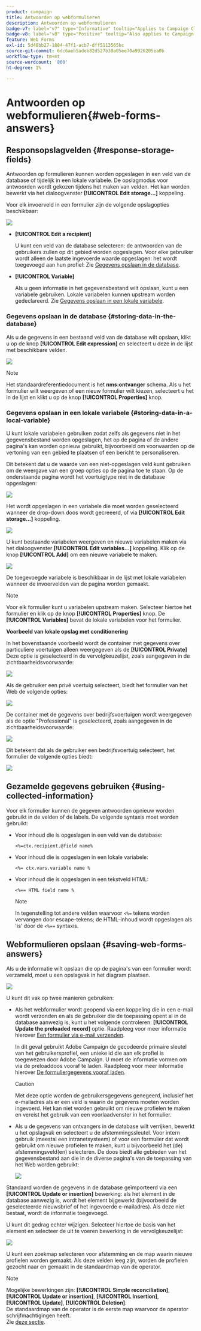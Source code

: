 ```yaml
---
product: campaign
title: Antwoorden op webformulieren
description: Antwoorden op webformulieren
badge-v7: label="v7" type="Informative" tooltip="Applies to Campaign Classic v7"
badge-v8: label="v8" type="Positive" tooltip="Also applies to Campaign v8"
feature: Web Forms
exl-id: 5d48bb27-1884-47f1-acb7-dff5113565bc
source-git-commit: 6dc6aeb5adeb82d527b39a05ee70a9926205ea0b
workflow-type: tm+mt
source-wordcount: '860'
ht-degree: 1%

---
```


# Antwoorden op webformulieren{#web-forms-answers}


## Responsopslagvelden {#response-storage-fields}

Antwoorden op formulieren kunnen worden opgeslagen in een veld van de database of tijdelijk in een lokale variabele. De opslagmodus voor antwoorden wordt gekozen tijdens het maken van velden. Het kan worden bewerkt via het dialoogvenster **[!UICONTROL Edit storage...]** koppeling.

Voor elk invoerveld in een formulier zijn de volgende opslagopties beschikbaar:

![](assets/s_ncs_admin_survey_select_storage.png)

* **[!UICONTROL Edit a recipient]**

   U kunt een veld van de database selecteren: de antwoorden van de gebruikers zullen op dit gebied worden opgeslagen. Voor elke gebruiker wordt alleen de laatste ingevoerde waarde opgeslagen: het wordt toegevoegd aan hun profiel: Zie [Gegevens opslaan in de database](#storing-data-in-the-database).

* **[!UICONTROL Variable]**

   Als u geen informatie in het gegevensbestand wilt opslaan, kunt u een variabele gebruiken. Lokale variabelen kunnen upstream worden gedeclareerd. Zie [Gegevens opslaan in een lokale variabele](#storing-data-in-a-local-variable).

### Gegevens opslaan in de database {#storing-data-in-the-database}

Als u de gegevens in een bestaand veld van de database wilt opslaan, klikt u op de knop **[!UICONTROL Edit expression]** en selecteert u deze in de lijst met beschikbare velden.

![](assets/s_ncs_admin_survey_storage_type1.png)

>[!NOTE]
>
>Het standaardreferentiedocument is het **nms:ontvanger** schema. Als u het formulier wilt weergeven of een nieuw formulier wilt kiezen, selecteert u het in de lijst en klikt u op de knop **[!UICONTROL Properties]** knop.

### Gegevens opslaan in een lokale variabele {#storing-data-in-a-local-variable}

U kunt lokale variabelen gebruiken zodat zelfs als gegevens niet in het gegevensbestand worden opgeslagen, het op de pagina of de andere pagina&#39;s kan worden opnieuw gebruikt, bijvoorbeeld om voorwaarden op de vertoning van een gebied te plaatsen of een bericht te personaliseren.

Dit betekent dat u de waarde van een niet-opgeslagen veld kunt gebruiken om de weergave van een groep opties op de pagina toe te staan. Op de onderstaande pagina wordt het voertuigtype niet in de database opgeslagen:

![](assets/s_ncs_admin_survey_no_storage_variable.png)

Het wordt opgeslagen in een variabele die moet worden geselecteerd wanneer de drop-down doos wordt gecreeerd, of via **[!UICONTROL Edit storage...]** koppeling.

![](assets/s_ncs_admin_survey_no_storage_variable2.png)

U kunt bestaande variabelen weergeven en nieuwe variabelen maken via het dialoogvenster **[!UICONTROL Edit variables...]** koppeling. Klik op de knop **[!UICONTROL Add]** om een nieuwe variabele te maken.

![](assets/s_ncs_admin_survey_add_a_variable.png)

De toegevoegde variabele is beschikbaar in de lijst met lokale variabelen wanneer de invoervelden van de pagina worden gemaakt.

>[!NOTE]
>
>Voor elk formulier kunt u variabelen upstream maken. Selecteer hiertoe het formulier en klik op de knop **[!UICONTROL Properties]** knop. De **[!UICONTROL Variables]** bevat de lokale variabelen voor het formulier.

**Voorbeeld van lokale opslag met conditionering**

In het bovenstaande voorbeeld wordt de container met gegevens over particuliere voertuigen alleen weergegeven als de **[!UICONTROL Private]** Deze optie is geselecteerd in de vervolgkeuzelijst, zoals aangegeven in de zichtbaarheidsvoorwaarde:

![](assets/s_ncs_admin_survey_add_a_condition.png)

Als de gebruiker een privé voertuig selecteert, biedt het formulier van het Web de volgende opties:

![](assets/s_ncs_admin_survey_no_storage_conda.png)

De container met de gegevens over bedrijfsvoertuigen wordt weergegeven als de optie &quot;Professional&quot; is geselecteerd, zoals aangegeven in de zichtbaarheidsvoorwaarde:

![](assets/s_ncs_admin_survey_view_a_condition.png)

Dit betekent dat als de gebruiker een bedrijfsvoertuig selecteert, het formulier de volgende opties biedt:

![](assets/s_ncs_admin_survey_no_storage_condb.png)

## Gezamelde gegevens gebruiken {#using-collected-information}

Voor elk formulier kunnen de gegeven antwoorden opnieuw worden gebruikt in de velden of de labels. De volgende syntaxis moet worden gebruikt:

* Voor inhoud die is opgeslagen in een veld van de database:

   ```
   <%=ctx.recipient.@field name%
   ```

* Voor inhoud die is opgeslagen in een lokale variabele:

   ```
   <%= ctx.vars.variable name %
   ```

* Voor inhoud die is opgeslagen in een tekstveld HTML:

   ```
   <%== HTML field name %
   ```

   >[!NOTE]
   >
   >In tegenstelling tot andere velden waarvoor `<%=` tekens worden vervangen door escape-tekens; de HTML-inhoud wordt opgeslagen als &#39;is&#39; door de `<%==` syntaxis.

## Webformulieren opslaan {#saving-web-forms-answers}

Als u de informatie wilt opslaan die op de pagina&#39;s van een formulier wordt verzameld, moet u een opslagvak in het diagram plaatsen.

![](assets/s_ncs_admin_survey_save_box.png)

U kunt dit vak op twee manieren gebruiken:

* Als het webformulier wordt geopend via een koppeling die in een e-mail wordt verzonden en als de gebruiker die de toepassing opent al in de database aanwezig is, kunt u het volgende controleren: **[!UICONTROL Update the preloaded record]** optie. Raadpleeg voor meer informatie hierover [Een formulier via e-mail verzenden](publishing-a-web-form.md#delivering-a-form-via-email).

   In dit geval gebruikt Adobe Campaign de gecodeerde primaire sleutel van het gebruikersprofiel, een unieke id die aan elk profiel is toegewezen door Adobe Campaign. U moet de informatie vormen om via de preloaddoos vooraf te laden. Raadpleeg voor meer informatie hierover [De formuliergegevens vooraf laden](publishing-a-web-form.md#pre-loading-the-form-data).

   >[!CAUTION]
   >
   >Met deze optie worden de gebruikersgegevens genegeerd, inclusief het e-mailadres als er een veld is waarin de gegevens moeten worden ingevoerd. Het kan niet worden gebruikt om nieuwe profielen te maken en vereist het gebruik van een voorlaadvenster in het formulier.

* Als u de gegevens van ontvangers in de database wilt verrijken, bewerkt u het opslagvak en selecteert u de afstemmingssleutel. Voor intern gebruik (meestal een intranetsysteem) of voor een formulier dat wordt gebruikt om nieuwe profielen te maken, kunt u bijvoorbeeld het (de) afstemmingsveld(en) selecteren. De doos biedt alle gebieden van het gegevensbestand aan die in de diverse pagina&#39;s van de toepassing van het Web worden gebruikt:

   ![](assets/s_ncs_admin_survey_save_box_edit.png)

Standaard worden de gegevens in de database geïmporteerd via een **[!UICONTROL Update or insertion]** bewerking: als het element in de database aanwezig is, wordt het element bijgewerkt (bijvoorbeeld de geselecteerde nieuwsbrief of het ingevoerde e-mailadres). Als deze niet bestaat, wordt de informatie toegevoegd.

U kunt dit gedrag echter wijzigen. Selecteer hiertoe de basis van het element en selecteer de uit te voeren bewerking in de vervolgkeuzelijst:

![](assets/s_ncs_admin_survey_save_operation.png)

U kunt een zoekmap selecteren voor afstemming en de map waarin nieuwe profielen worden gemaakt. Als deze velden leeg zijn, worden de profielen gezocht naar en gemaakt in de standaardmap van de operator.

>[!NOTE]
>
>Mogelijke bewerkingen zijn: **[!UICONTROL Simple reconciliation]**, **[!UICONTROL Update or insertion]**, **[!UICONTROL Insertion]**, **[!UICONTROL Update]**, **[!UICONTROL Deletion]**.\
>De standaardmap van de operator is de eerste map waarvoor de operator schrijfmachtigingen heeft.\
>Zie [deze sectie](../../platform/using/access-management.md).
